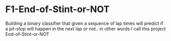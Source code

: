 # F1-End-of-Stint-or-NOT
Building a binary classifier that given a sequence of lap times will predict if a pit-stop will happen in the next lap or not.. in other words I call this project End-of-Stint-or-NOT
